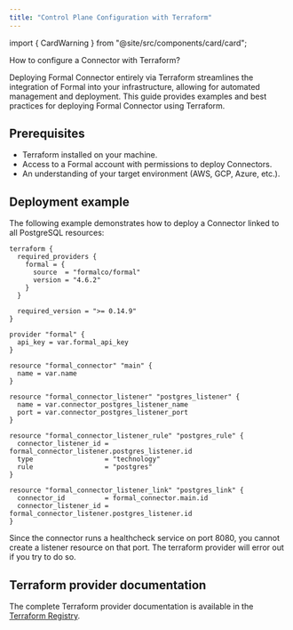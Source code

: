 ```yaml
---
title: "Control Plane Configuration with Terraform"
---
```


import { CardWarning } from "@site/src/components/card/card";

<span className="page-description">How to configure a Connector with Terraform?</span>

Deploying Formal Connector entirely via Terraform streamlines the integration of Formal into your infrastructure, allowing for automated management and deployment. This guide provides examples and best practices for deploying Formal Connector using Terraform.

## Prerequisites

- Terraform installed on your machine.
- Access to a Formal account with permissions to deploy Connectors.
- An understanding of your target environment (AWS, GCP, Azure, etc.).

## Deployment example

The following example demonstrates how to deploy a Connector linked to all PostgreSQL resources:

```hcl Terraform
terraform {
  required_providers {
    formal = {
      source  = "formalco/formal"
      version = "4.6.2"
    }
  }

  required_version = ">= 0.14.9"
}

provider "formal" {
  api_key = var.formal_api_key
}

resource "formal_connector" "main" {
  name = var.name
}

resource "formal_connector_listener" "postgres_listener" {
  name = var.connector_postgres_listener_name
  port = var.connector_postgres_listener_port
}

resource "formal_connector_listener_rule" "postgres_rule" {
  connector_listener_id = formal_connector_listener.postgres_listener.id
  type                  = "technology"
  rule                  = "postgres"
}

resource "formal_connector_listener_link" "postgres_link" {
  connector_id          = formal_connector.main.id
  connector_listener_id = formal_connector_listener.postgres_listener.id
}
```

<CardWarning   Warning>
Since the connector runs a healthcheck service on port 8080, you cannot create a listener resource on that port. The terraform
provider will error out if you try to do so.
</CardWarning>

## Terraform provider documentation

The complete Terraform provider documentation is available in the [Terraform Registry](https://registry.terraform.io/providers/formalco/formal/latest/docs).
